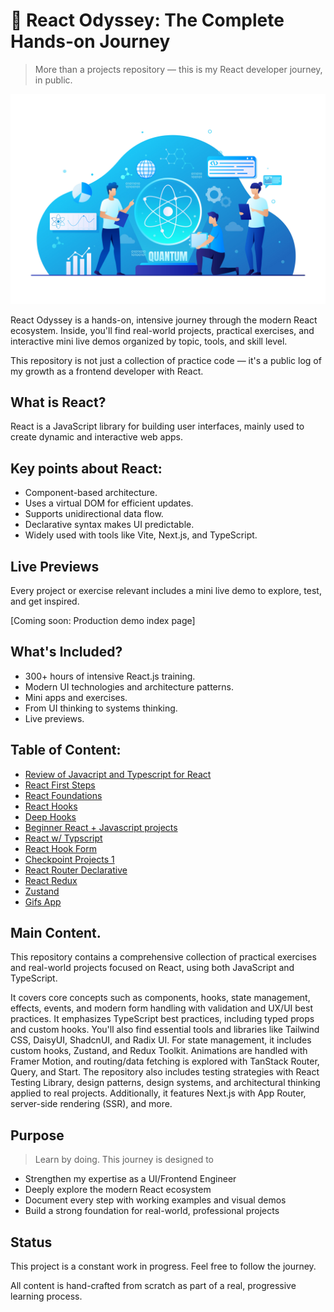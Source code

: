 # 🚀 React Odyssey: The Complete Hands-on Journey

> More than a projects repository — this is my React developer journey, in public.

![react image](head-image.jpg)

React Odyssey is a hands-on, intensive journey through the modern React ecosystem. Inside, you'll find real-world projects, practical exercises, and interactive mini live demos organized by topic, tools, and skill level.

This repository is not just a collection of practice code — it's a public log of my growth as a frontend developer with React.

## What is React?

React is a JavaScript library for building user interfaces, mainly used to create dynamic and interactive web apps.

## Key points about React:

- Component-based architecture.
- Uses a virtual DOM for efficient updates.
- Supports unidirectional data flow.
- Declarative syntax makes UI predictable.
- Widely used with tools like Vite, Next.js, and TypeScript.

## Live Previews

Every project or exercise relevant includes a mini live demo to explore, test, and get inspired.

[Coming soon: Production demo index page]

## What's Included?

- 300+ hours of intensive React.js training.
- Modern UI technologies and architecture patterns.
- Mini apps and exercises.
- From UI thinking to systems thinking.
- Live previews.

## Table of Content:

- [Review of Javacript and Typescript for React](repaso-js-ts/README.md)
- [React First Steps](first-steps/README.md)
- [React Foundations](react-foundation/README.md)
- [React Hooks](react-hooks/README.md)
- [Deep Hooks](deep-hooks/README.md)
- [Beginner React + Javascript projects](project-demos/README.md)
- [React w/ Typscript](react-with-ts/)
- [React Hook Form](react-hook-form/)
- [Checkpoint Projects 1](checkpoint-one/README.md)
- [React Router Declarative](react-router-declarative/README.md)
- [React Redux](react-redux/README.md)
- [Zustand](zustand/README.md)
- [Gifs App](gifs-app/README.md)

## Main Content.

This repository contains a comprehensive collection of practical exercises and real-world projects focused on React, using both JavaScript and TypeScript.

It covers core concepts such as components, hooks, state management, effects, events, and modern form handling with validation and UX/UI best practices. It emphasizes TypeScript best practices, including typed props and custom hooks. You'll also find essential tools and libraries like Tailwind CSS, DaisyUI, ShadcnUI, and Radix UI. For state management, it includes custom hooks, Zustand, and Redux Toolkit. Animations are handled with Framer Motion, and routing/data fetching is explored with TanStack Router, Query, and Start. The repository also includes testing strategies with React Testing Library, design patterns, design systems, and architectural thinking applied to real projects. Additionally, it features Next.js with App Router, server-side rendering (SSR), and more.

## Purpose

> Learn by doing. This journey is designed to

- Strengthen my expertise as a UI/Frontend Engineer
- Deeply explore the modern React ecosystem
- Document every step with working examples and visual demos
- Build a strong foundation for real-world, professional projects

## Status

This project is a constant work in progress. Feel free to follow the journey.

All content is hand-crafted from scratch as part of a real, progressive learning process.
